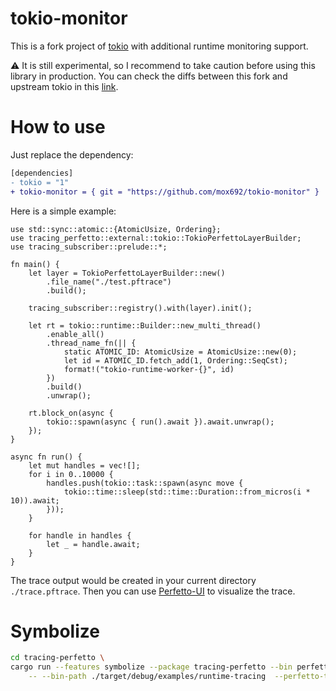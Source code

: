 # tokio-monitor
This is a fork project of [tokio](https://github.com/tokio-rs/tokio) with additional runtime monitoring support.

⚠️ It is still experimental, so I recommend to take caution before using this library in production. You can check the diffs between this fork and upstream tokio in this [link](https://github.com/mox692/tokio-monitor/compare/upstream...master).


# How to use
Just replace the dependency:
```diff
[dependencies]
- tokio = "1"
+ tokio-monitor = { git = "https://github.com/mox692/tokio-monitor" }
```

Here is a simple example:

```rust,ignore
use std::sync::atomic::{AtomicUsize, Ordering};
use tracing_perfetto::external::tokio::TokioPerfettoLayerBuilder;
use tracing_subscriber::prelude::*;

fn main() {
    let layer = TokioPerfettoLayerBuilder::new()
        .file_name("./test.pftrace")
        .build();

    tracing_subscriber::registry().with(layer).init();

    let rt = tokio::runtime::Builder::new_multi_thread()
        .enable_all()
        .thread_name_fn(|| {
            static ATOMIC_ID: AtomicUsize = AtomicUsize::new(0);
            let id = ATOMIC_ID.fetch_add(1, Ordering::SeqCst);
            format!("tokio-runtime-worker-{}", id)
        })
        .build()
        .unwrap();

    rt.block_on(async {
        tokio::spawn(async { run().await }).await.unwrap();
    });
}

async fn run() {
    let mut handles = vec![];
    for i in 0..10000 {
        handles.push(tokio::task::spawn(async move {
            tokio::time::sleep(std::time::Duration::from_micros(i * 10)).await;
        }));
    }

    for handle in handles {
        let _ = handle.await;
    }
}

```

The trace output would be created in your current directory `./trace.pftrace`. Then you
can use [Perfetto-UI](https://ui.perfetto.dev/) to visualize the trace.


# Symbolize
```bash
cd tracing-perfetto \
cargo run --features symbolize --package tracing-perfetto --bin perfetto_symbolize \
    -- --bin-path ./target/debug/examples/runtime-tracing  --perfetto-trace-log ./test.pftrace
```
